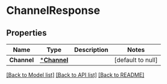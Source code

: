 # ChannelResponse

## Properties
Name | Type | Description | Notes
------------ | ------------- | ------------- | -------------
**Channel** | [***Channel**](Channel.md) |  | [default to null]

[[Back to Model list]](../README.md#documentation-for-models) [[Back to API list]](../README.md#documentation-for-api-endpoints) [[Back to README]](../README.md)

